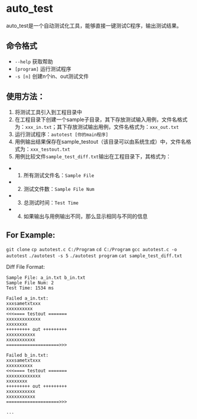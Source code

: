 # auto_test

auto_test是一个自动测试化工具，能够直接一键测试C程序，输出测试结果。

## 命令格式
+ `--help`       获取帮助
+ `[program]`    运行测试程序
+ `-s [n]`       创建n个in、out测试文件
## 使用方法：
1. 将测试工具引入到工程目录中
2. 在工程目录下创建一个sample子目录，其下存放测试输入用例，文件名格式为：`xxx_in.txt`；其下存放测试输出用例，文件名格式为：`xxx_out.txt`
3. 运行测试程序：`autotest [你的main程序]`
4. 用例输出结果保存在sample_testout（该目录可以由系统生成）中，文件名格式为：`xxx_testout.txt`
5. 用例比较文件`sample_test_diff.txt`输出在工程目录下，其格式为：
+ 1. 所有测试文件名：`Sample File`
+ 2. 测试文件数：`Sample File Num`
+ 3. 总测试时间：`Test Time`
+ 4. 如果输出与用例输出不同，那么显示相同与不同的信息

## For Example:
`git clone`
`cp autotest.c C:/Program`
`cd C:/Program`
`gcc autotest.c -o autotest`
`./autotest -s 5`
`./autotest program`
`cat sample_test_diff.txt`

Diff File Format:
```
Sample File: a_in.txt b_in.txt
Sample File Num: 2
Test Time: 1534 ms

Failed a_in.txt:
xxxsametxtxxx
xxxxxxxxxx
<<<==== testout =======
xxxxxxxxxxxxx
xxxxxxxx
+++++++++ out +++++++++
xxxxxxxxxxx
xxxxxxxxxxx
====================>>>

Failed b_in.txt:
xxxsametxtxxx
xxxxxxxxxx
<<<==== testout =======
xxxxxxxxxxxxx
xxxxxxxx
+++++++++ out +++++++++
xxxxxxxxxxx
xxxxxxxxxxx
====================>>>

...
```